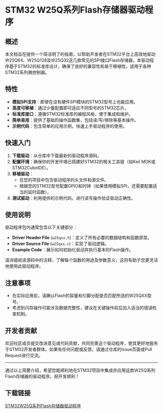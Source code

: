 # STM32 W25Q系列Flash存储器驱动程序

## 概述

本文档旨在提供一个简洁明了的指南，以帮助开发者在STM32平台上高效地驱动W25Q64、W25Q128及W25Q32这几款常见的SPI接口Flash存储器。本驱动程序基于STM32的标准库设计，确保了良好的兼容性和易于移植性，适用于各种STM32系列微控制器。

## 特性

- **模拟SPI支持**：即使在没有硬件SPI模块的STM32型号上也能应用。
- **高度可移植**：通过少量配置即可适应不同型号的STM32芯片。
- **标准库接口**：遵循STM32标准库的编程风格，便于集成和维护。
- **简单易用**：提供了基础的操作函数集，包括读/写/擦除等基本操作。
- **示例代码**：包含简单的应用示例，快速上手驱动程序的使用。

## 快速入门

1. **下载驱动**：从仓库中下载最新的驱动程序源码。
2. **配置环境**：确保你的开发环境已搭建好STM32的相关工具链（如Keil MDK或STM32CubeIDE）。
3. **移植驱动**：
   - 在您的项目中包含驱动程序的头文件和源文件。
   - 根据您的STM32型号配置GPIO和时钟（如果使用模拟SPI，还需要配置适当的延时函数）。
4. **测试驱动**：利用提供的示例代码，进行读写操作验证驱动正确性。

## 使用说明

驱动程序包内通常包含以下关键部分：

- **Driver Header File** (`w25qxx.h`)：定义了所有必要的数据结构和函数原型。
- **Driver Source File** (`w25qxx.c`)：实现了驱动逻辑。
- **Example Code**：展示如何初始化驱动并执行基本的Flash操作。

请详细阅读源码中的注释，了解每个函数的用途及参数意义，这将有助于您更灵活地使用此驱动程序。

## 注意事项

- 在实际应用前，请确认Flash的容量和引脚分配是否匹配所选的W25QXX型号。
- 考虑到闪存操作可能涉及数据完整性，建议在关键操作前后加入适当的错误检查机制。

## 开发者贡献

欢迎社区成员提交改进意见或代码贡献，共同完善这个驱动程序，使其更好地服务于STM32开发者群体。如果有任何问题或反馈，请通过仓库的Issue页面或Pull Request进行交流。

---

通过以上简要介绍，希望您能顺利地在STM32项目中集成并应用这款W25Q系列Flash存储器的驱动程序。祝开发顺利！

## 下载链接

[STM32W25Q系列Flash存储器驱动程序](https://pan.quark.cn/s/9a5aef0b89ab)